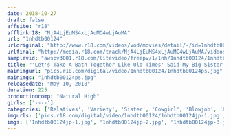 ```yaml
---
date: 2018-10-27
draft: false
affsite: "r18"
afflinkr18: "NjA4LjEuMS4xLjAuMC4wLjAuMA"
url: "1nhdtb00124"
urloriginal: "http://www.r18.com/videos/vod/movies/detail/-/id=1nhdtb00124"
urlfinal: "http://media.r18.com/track/NjA4LjEuMS4xLjAuMC4wLjAuMA/videos/vod/movies/detail/-/id=1nhdtb00124"
samplevid: "awspv3001.r18.com/litevideo/freepv/1/1nh/1nhdtb00124/1nhdtb00124_dmb_w.mp4"
title: "'Let's Take A Bath Together Like Old Times' Said My Big Sister As She Invited Me To A Lotion Lathered Bath I Lost My Mind In Slick And Slippery Pleasure As We Got Up Close And Personal In Hot Pissing Sex"
mainimgurl: "pics.r18.com/digital/video/1nhdtb00124/1nhdtb00124ps.jpg"
mainimgs: "1nhdtb00124ps.jpg"
releasedate: "May 10, 2018"
duration: 225
productioncomp: "Natural High"
girls: ['----']
categories: ['Relatives', 'Variety', 'Sister', 'Cowgirl', 'Blowjob', 'Lotion', 'Hi-Def']
imgurls: ['pics.r18.com/digital/video/1nhdtb00124/1nhdtb00124jp-1.jpg', 'pics.r18.com/digital/video/1nhdtb00124/1nhdtb00124jp-2.jpg', 'pics.r18.com/digital/video/1nhdtb00124/1nhdtb00124jp-3.jpg', 'pics.r18.com/digital/video/1nhdtb00124/1nhdtb00124jp-4.jpg', 'pics.r18.com/digital/video/1nhdtb00124/1nhdtb00124jp-5.jpg', 'pics.r18.com/digital/video/1nhdtb00124/1nhdtb00124jp-6.jpg', 'pics.r18.com/digital/video/1nhdtb00124/1nhdtb00124jp-7.jpg', 'pics.r18.com/digital/video/1nhdtb00124/1nhdtb00124jp-8.jpg', 'pics.r18.com/digital/video/1nhdtb00124/1nhdtb00124jp-9.jpg', 'pics.r18.com/digital/video/1nhdtb00124/1nhdtb00124jp-10.jpg', 'pics.r18.com/digital/video/1nhdtb00124/1nhdtb00124jp-11.jpg', 'pics.r18.com/digital/video/1nhdtb00124/1nhdtb00124jp-12.jpg', 'pics.r18.com/digital/video/1nhdtb00124/1nhdtb00124jp-13.jpg', 'pics.r18.com/digital/video/1nhdtb00124/1nhdtb00124jp-14.jpg', 'pics.r18.com/digital/video/1nhdtb00124/1nhdtb00124jp-15.jpg', 'pics.r18.com/digital/video/1nhdtb00124/1nhdtb00124jp-16.jpg', 'pics.r18.com/digital/video/1nhdtb00124/1nhdtb00124jp-17.jpg', 'pics.r18.com/digital/video/1nhdtb00124/1nhdtb00124jp-18.jpg', 'pics.r18.com/digital/video/1nhdtb00124/1nhdtb00124jp-19.jpg', 'pics.r18.com/digital/video/1nhdtb00124/1nhdtb00124jp-20.jpg']
imgs: ['1nhdtb00124jp-1.jpg', '1nhdtb00124jp-2.jpg', '1nhdtb00124jp-3.jpg', '1nhdtb00124jp-4.jpg', '1nhdtb00124jp-5.jpg', '1nhdtb00124jp-6.jpg', '1nhdtb00124jp-7.jpg', '1nhdtb00124jp-8.jpg', '1nhdtb00124jp-9.jpg', '1nhdtb00124jp-10.jpg', '1nhdtb00124jp-11.jpg', '1nhdtb00124jp-12.jpg', '1nhdtb00124jp-13.jpg', '1nhdtb00124jp-14.jpg', '1nhdtb00124jp-15.jpg', '1nhdtb00124jp-16.jpg', '1nhdtb00124jp-17.jpg', '1nhdtb00124jp-18.jpg', '1nhdtb00124jp-19.jpg', '1nhdtb00124jp-20.jpg']
---
```

